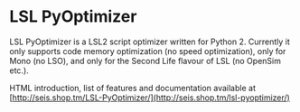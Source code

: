 # LSL PyOptimizer

LSL PyOptimizer is a LSL2 script optimizer written for Python 2. Currently it only supports code memory optimization (no speed optimization), only for Mono (no LSO), and only for the Second Life flavour of LSL (no OpenSim etc.).

HTML introduction, list of features and documentation available at [http://seis.shop.tm/LSL-PyOptimizer/](http://seis.shop.tm/lsl-pyoptimizer/)
